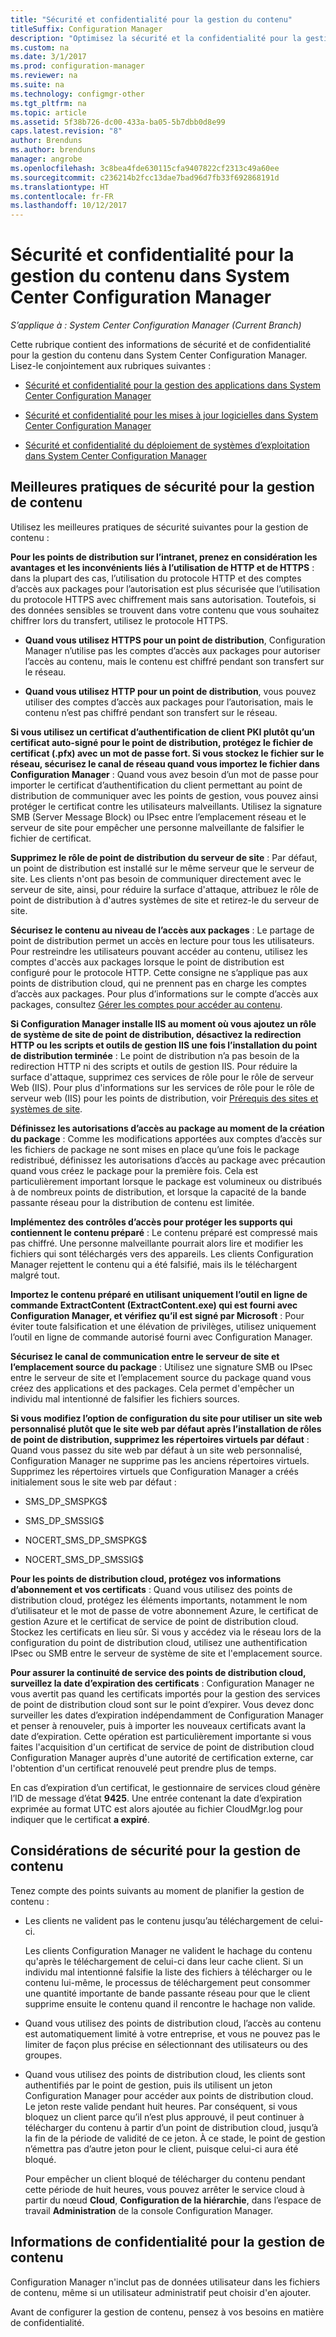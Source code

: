 ```yaml
---
title: "Sécurité et confidentialité pour la gestion du contenu"
titleSuffix: Configuration Manager
description: "Optimisez la sécurité et la confidentialité pour la gestion du contenu dans System Center Configuration Manager."
ms.custom: na
ms.date: 3/1/2017
ms.prod: configuration-manager
ms.reviewer: na
ms.suite: na
ms.technology: configmgr-other
ms.tgt_pltfrm: na
ms.topic: article
ms.assetid: 5f38b726-dc00-433a-ba05-5b7dbb0d8e99
caps.latest.revision: "8"
author: Brenduns
ms.author: brenduns
manager: angrobe
ms.openlocfilehash: 3c8bea4fde630115cfa9407822cf2313c49a60ee
ms.sourcegitcommit: c236214b2fcc13dae7bad96d7fb33f692868191d
ms.translationtype: HT
ms.contentlocale: fr-FR
ms.lasthandoff: 10/12/2017
---
```

# <a name="security-and-privacy-for-content-management-for-system-center-configuration-manager"></a>Sécurité et confidentialité pour la gestion du contenu dans System Center Configuration Manager

*S’applique à : System Center Configuration Manager (Current Branch)*

Cette rubrique contient des informations de sécurité et de confidentialité pour la gestion du contenu dans System Center Configuration Manager. Lisez-le conjointement aux rubriques suivantes :  

-   [Sécurité et confidentialité pour la gestion des applications dans System Center Configuration Manager](../../../apps/plan-design/security-and-privacy-for-application-management.md)  

-   [Sécurité et confidentialité pour les mises à jour logicielles dans System Center Configuration Manager](/sccm/sum/plan-design/security-and-privacy-for-software-updates)  

-   [Sécurité et confidentialité du déploiement de systèmes d’exploitation dans System Center Configuration Manager](../../../osd/plan-design/security-and-privacy-for-operating-system-deployment.md)  

##  <a name="BKMK_Security_ContentManagement"></a> Meilleures pratiques de sécurité pour la gestion de contenu  
 Utilisez les meilleures pratiques de sécurité suivantes pour la gestion de contenu :  

 **Pour les points de distribution sur l’intranet, prenez en considération les avantages et les inconvénients liés à l’utilisation de HTTP et de HTTPS** : dans la plupart des cas, l’utilisation du protocole HTTP et des comptes d’accès aux packages pour l’autorisation est plus sécurisée que l’utilisation du protocole HTTPS avec chiffrement mais sans autorisation. Toutefois, si des données sensibles se trouvent dans votre contenu que vous souhaitez chiffrer lors du transfert, utilisez le protocole HTTPS.  

-   **Quand vous utilisez HTTPS pour un point de distribution**, Configuration Manager n’utilise pas les comptes d’accès aux packages pour autoriser l’accès au contenu, mais le contenu est chiffré pendant son transfert sur le réseau.  

-   **Quand vous utilisez HTTP pour un point de distribution**, vous pouvez utiliser des comptes d’accès aux packages pour l’autorisation, mais le contenu n’est pas chiffré pendant son transfert sur le réseau.  


**Si vous utilisez un certificat d’authentification de client PKI plutôt qu’un certificat auto-signé pour le point de distribution, protégez le fichier de certificat (.pfx) avec un mot de passe fort. Si vous stockez le fichier sur le réseau, sécurisez le canal de réseau quand vous importez le fichier dans Configuration Manager** : Quand vous avez besoin d’un mot de passe pour importer le certificat d’authentification du client permettant au point de distribution de communiquer avec les points de gestion, vous pouvez ainsi protéger le certificat contre les utilisateurs malveillants. Utilisez la signature SMB (Server Message Block) ou IPsec entre l’emplacement réseau et le serveur de site pour empêcher une personne malveillante de falsifier le fichier de certificat.  

**Supprimez le rôle de point de distribution du serveur de site** : Par défaut, un point de distribution est installé sur le même serveur que le serveur de site. Les clients n'ont pas besoin de communiquer directement avec le serveur de site, ainsi, pour réduire la surface d'attaque, attribuez le rôle de point de distribution à d'autres systèmes de site et retirez-le du serveur de site.  

**Sécurisez le contenu au niveau de l’accès aux packages** : Le partage de point de distribution permet un accès en lecture pour tous les utilisateurs. Pour restreindre les utilisateurs pouvant accéder au contenu, utilisez les comptes d'accès aux packages lorsque le point de distribution est configuré pour le protocole HTTP. Cette consigne ne s’applique pas aux points de distribution cloud, qui ne prennent pas en charge les comptes d’accès aux packages. Pour plus d’informations sur le compte d’accès aux packages, consultez [Gérer les comptes pour accéder au contenu](../../../core/plan-design/hierarchy/manage-accounts-to-access-content.md).


**Si Configuration Manager installe IIS au moment où vous ajoutez un rôle de système de site de point de distribution, désactivez la redirection HTTP ou les scripts et outils de gestion IIS une fois l’installation du point de distribution terminée** : Le point de distribution n’a pas besoin de la redirection HTTP ni des scripts et outils de gestion IIS. Pour réduire la surface d'attaque, supprimez ces services de rôle pour le rôle de serveur Web (IIS).  Pour plus d'informations sur les services de rôle pour le rôle de serveur web (IIS) pour les points de distribution, voir [Prérequis des sites et systèmes de site](/sccm/core/plan-design/configs/site-and-site-system-prerequisites).  

**Définissez les autorisations d’accès au package au moment de la création du package** : Comme les modifications apportées aux comptes d’accès sur les fichiers de package ne sont mises en place qu’une fois le package redistribué, définissez les autorisations d’accès au package avec précaution quand vous créez le package pour la première fois. Cela est particulièrement important lorsque le package est volumineux ou distribués à de nombreux points de distribution, et lorsque la capacité de la bande passante réseau pour la distribution de contenu est limitée.  

**Implémentez des contrôles d’accès pour protéger les supports qui contiennent le contenu préparé** : Le contenu préparé est compressé mais pas chiffré. Une personne malveillante pourrait alors lire et modifier les fichiers qui sont téléchargés vers des appareils. Les clients Configuration Manager rejettent le contenu qui a été falsifié, mais ils le téléchargent malgré tout.  

**Importez le contenu préparé en utilisant uniquement l’outil en ligne de commande ExtractContent (ExtractContent.exe) qui est fourni avec Configuration Manager, et vérifiez qu’il est signé par Microsoft** : Pour éviter toute falsification et une élévation de privilèges, utilisez uniquement l’outil en ligne de commande autorisé fourni avec Configuration Manager.  

**Sécurisez le canal de communication entre le serveur de site et l’emplacement source du package** : Utilisez une signature SMB ou IPsec entre le serveur de site et l’emplacement source du package quand vous créez des applications et des packages. Cela permet d'empêcher un individu mal intentionné de falsifier les fichiers sources.  

**Si vous modifiez l’option de configuration du site pour utiliser un site web personnalisé plutôt que le site web par défaut après l’installation de rôles de point de distribution, supprimez les répertoires virtuels par défaut** : Quand vous passez du site web par défaut à un site web personnalisé, Configuration Manager ne supprime pas les anciens répertoires virtuels. Supprimez les répertoires virtuels que Configuration Manager a créés initialement sous le site web par défaut :  

-   SMS_DP_SMSPKG$  

-   SMS_DP_SMSSIG$  

-   NOCERT_SMS_DP_SMSPKG$  

-   NOCERT_SMS_DP_SMSSIG$  

**Pour les points de distribution cloud, protégez vos informations d’abonnement et vos certificats** : Quand vous utilisez des points de distribution cloud, protégez les éléments importants, notamment le nom d’utilisateur et le mot de passe de votre abonnement Azure, le certificat de gestion Azure et le certificat de service de point de distribution cloud. Stockez les certificats en lieu sûr. Si vous y accédez via le réseau lors de la configuration du point de distribution cloud, utilisez une authentification IPsec ou SMB entre le serveur de système de site et l'emplacement source.  

**Pour assurer la continuité de service des points de distribution cloud, surveillez la date d’expiration des certificats** : Configuration Manager ne vous avertit pas quand les certificats importés pour la gestion des services de point de distribution cloud sont sur le point d’expirer. Vous devez donc surveiller les dates d’expiration indépendamment de Configuration Manager et penser à renouveler, puis à importer les nouveaux certificats avant la date d’expiration. Cette opération est particulièrement importante si vous faites l'acquisition d'un certificat de service de point de distribution cloud Configuration Manager auprès d'une autorité de certification externe, car l'obtention d'un certificat renouvelé peut prendre plus de temps.  

 En cas d’expiration d’un certificat, le gestionnaire de services cloud génère l’ID de message d’état **9425**. Une entrée contenant la date d’expiration exprimée au format UTC est alors ajoutée au fichier CloudMgr.log pour indiquer que le certificat **a expiré**.  

## <a name="security-considerations-for-content-management"></a>Considérations de sécurité pour la gestion de contenu  
Tenez compte des points suivants au moment de planifier la gestion de contenu :  

-   Les clients ne valident pas le contenu jusqu’au téléchargement de celui-ci.  

     Les clients Configuration Manager ne valident le hachage du contenu qu'après le téléchargement de celui-ci dans leur cache client. Si un individu mal intentionné falsifie la liste des fichiers à télécharger ou le contenu lui-même, le processus de téléchargement peut consommer une quantité importante de bande passante réseau pour que le client supprime ensuite le contenu quand il rencontre le hachage non valide.  

-   Quand vous utilisez des points de distribution cloud, l’accès au contenu est automatiquement limité à votre entreprise, et vous ne pouvez pas le limiter de façon plus précise en sélectionnant des utilisateurs ou des groupes.  

-   Quand vous utilisez des points de distribution cloud, les clients sont authentifiés par le point de gestion, puis ils utilisent un jeton Configuration Manager pour accéder aux points de distribution cloud. Le jeton reste valide pendant huit heures. Par conséquent, si vous bloquez un client parce qu’il n’est plus approuvé, il peut continuer à télécharger du contenu à partir d’un point de distribution cloud, jusqu’à la fin de la période de validité de ce jeton. À ce stade, le point de gestion n’émettra pas d’autre jeton pour le client, puisque celui-ci aura été bloqué.  

     Pour empêcher un client bloqué de télécharger du contenu pendant cette période de huit heures, vous pouvez arrêter le service cloud à partir du nœud **Cloud**, **Configuration de la hiérarchie**, dans l’espace de travail **Administration** de la console Configuration Manager.  

##  <a name="BKMK_Privacy_ContentManagement"></a> Informations de confidentialité pour la gestion de contenu  
 Configuration Manager n'inclut pas de données utilisateur dans les fichiers de contenu, même si un utilisateur administratif peut choisir d'en ajouter.  

 Avant de configurer la gestion de contenu, pensez à vos besoins en matière de confidentialité.  
